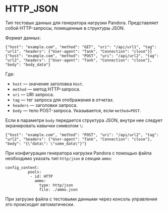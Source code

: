 # HTTP_JSON

Тип тестовых данных для генератора нагрузки Pandora. Представляет собой HTTP-запросы, помещенные в структуры JSON.

Формат данных:

```
{"host": "example.com", "method": "GET", "uri": "/api/url1", "tag": "url1", "headers": {"User-agent": "Tank", "Connection": "close"}}
{"host": "example.com", "method": "POST", "uri": "/api/url2", "tag": "url2", "headers": {"User-agent": "Tank", "Connection": "close"}, "body": "body_data"}
```

Где:

* `host` — значение заголовка `Host`.
* `method` — метод HTTP-запроса.
* `uri` — URI запроса.
* `tag` — тег запроса для отображения в отчетах.
* `headers` — заголовки запроса.
* `body` — тело POST-запроса. Указывается, если `method=POST`.

Если в параметре `body` передается структура JSON, внутри нее следует экранировать кавычки символом `\`:

```
{"host": "example.com", "method": "POST", "uri": "/api/url2", "tag": "url2", "headers": {"User-agent": "Tank", "Connection": "close"}, "body": "{\"data\": \"some_data\"}"}
```

При конфигурации генератора нагрузки Pandora с помощью файла необходимо указать тип `http/json` в секции `ammo`:

```
config_content:
          pools:
           - id: HTTP
             ammo:
               type: http/json
               file: ./ammo.json
```

При загрузке файла с тестовыми данными через консоль управления это происходит автоматически.